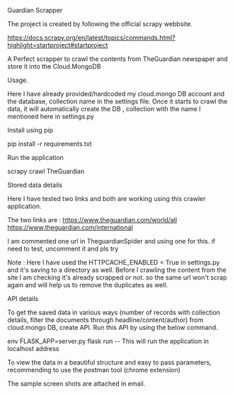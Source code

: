 
Guardian Scrapper

The project is created by following the official scrapy webbsite.

https://docs.scrapy.org/en/latest/topics/commands.html?highlight=startproject#startproject


A Perfect scrapper to crawl the contents from TheGuardian newspaper and store it into the Cloud.MongoDB

Usage.

Here I have already provided/hardcoded my cloud.mongo DB account and the database, collection name in the settings file. Once it starts to crawl the data, it will automatically create
the DB , collection with the name I mentioned here in settings.py

Install using pip

pip install -r requirements.txt

Run the application

scrapy crawl TheGuardian

Stored data details

Here I have tested two links and both are working using this crawler application.

The two links are : https://www.theguardian.com/world/all
                    https://www.theguardian.com/international


I am commented one url in TheguardianSpider and using one for this. if need to test, uncomment it and pls try


Note : Here I have used the HTTPCACHE_ENABLED = True in settings.py and it's saving to a directory as well. Before I crawling the content from the site I am checking
       it's already scrapped or not. so the same url won't scrap again and will help us to remove the duplicates as well.



API details

To get the saved data in various ways (number of records with collection details, filter the documents through headline/content/author) from cloud.mongo DB, create API.
 Run this API by using the below command.


env FLASK_APP=server.py flask run    -- This will run the application in localhost address

To view the data in a beautiful structure and easy to pass parameters, recommending to use the postman tool (chrome extension)

The sample screen shots are attached in email.













